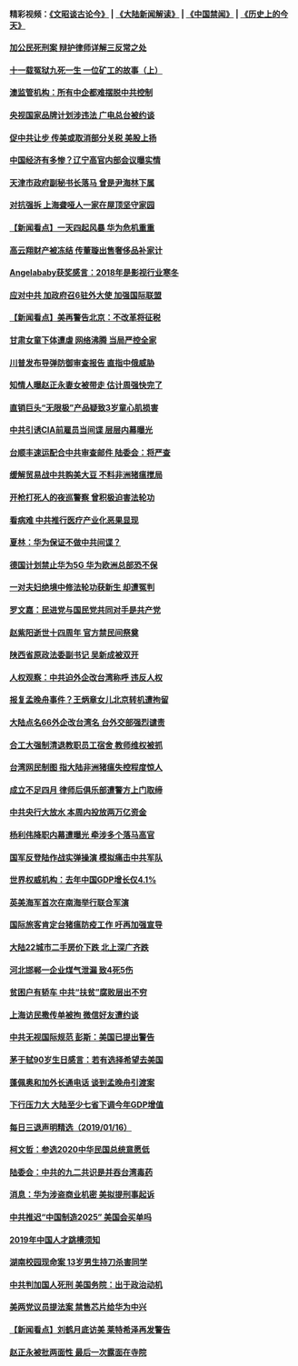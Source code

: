 #### 精彩视频：[《文昭谈古论今》](https://github.com/gfw-breaker/wenzhao/blob/master/README.md?t=01180031) | [《大陆新闻解读》](https://github.com/gfw-breaker/ntdtv-comedy/blob/master/README.md?t=01180031) | [《中国禁闻》](https://github.com/gfw-breaker/ntdtv-news/blob/master/README.md?t=01180031) | [《历史上的今天》](https://github.com/gfw-breaker/today-in-history/blob/master/README.md?t=01180031) 

#### [加公民死刑案 辩护律师详解三反常之处](../pages/nsc413/n10983300.md?t=01180031) 

#### [十一载冤狱九死一生 一位矿工的故事（上）](../pages/nsc413/n10979863.md?t=01180031) 

#### [澳监管机构：所有中企都难摆脱中共控制](../pages/nsc413/n10983591.md?t=01180031) 

#### [央视国家品牌计划涉违法 广电总台被约谈](../pages/nsc413/n10983546.md?t=01180031) 

#### [促中共让步 传美或取消部分关税 美股上扬](../pages/nsc413/n10983410.md?t=01180031) 

#### [中国经济有多惨？辽宁高官内部会议曝实情](../pages/nsc413/n10983259.md?t=01180031) 

#### [天津市政府副秘书长落马 曾是尹海林下属](../pages/nsc413/n10983365.md?t=01180031) 

#### [对抗强拆 上海聋哑人一家在屋顶坚守家园](../pages/nsc413/n10983268.md?t=01180031) 

#### [【新闻看点】一天四起风暴 华为危机重重](../pages/nsc413/n10983081.md?t=01180031) 

#### [高云翔财产被冻结 传董璇出售奢侈品补家计](../pages/nsc413/n10982997.md?t=01180031) 

#### [Angelababy获奖感言：2018年是影视行业寒冬](../pages/nsc413/n10983209.md?t=01180031) 

#### [应对中共 加政府召6驻外大使 加强国际联盟](../pages/nsc413/n10983328.md?t=01180031) 

#### [【新闻看点】美再警告北京：不改革将征税](../pages/nsc413/n10982896.md?t=01180031) 

#### [甘肃女童下体遭虐 网络沸腾 当局严控全家](../pages/nsc413/n10983285.md?t=01180031) 

#### [川普发布导弹防御审查报告 直指中俄威胁](../pages/nsc413/n10982865.md?t=01180031) 

#### [知情人曝赵正永妻女被带走 估计周强快完了](../pages/nsc413/n10982859.md?t=01180031) 

#### [直销巨头“无限极”产品疑致3岁童心肌损害](../pages/nsc413/n10982980.md?t=01180031) 

#### [中共引诱CIA前雇员当间谍 层层内幕曝光](../pages/nsc413/n10983054.md?t=01180031) 

#### [台顺丰速运配合中共审查邮件 陆委会：将严查](../pages/nsc413/n10982481.md?t=01180031) 

#### [缓解贸易战中共购美大豆 不料非洲猪瘟搅局](../pages/nsc413/n10983126.md?t=01180031) 

#### [开枪打死人的夜巡警察 曾积极迫害法轮功](../pages/nsc413/n10979946.md?t=01180031) 

#### [看病难 中共推行医疗产业化恶果显现](../pages/nsc413/n10982169.md?t=01180031) 

#### [夏林：华为保证不做中共间谍？](../pages/nsc413/n10983110.md?t=01180031) 

#### [德国计划禁止华为5G 华为欧洲总部恐不保](../pages/nsc413/n10982951.md?t=01180031) 

#### [一对夫妇绝境中修法轮功获新生 却遭冤判](../pages/nsc413/n10975173.md?t=01180031) 

#### [罗文嘉：民进党与国民党共同对手是共产党](../pages/nsc413/n10982842.md?t=01180031) 

#### [赵紫阳逝世十四周年 官方禁民间祭奠](../pages/nsc413/n10982693.md?t=01180031) 

#### [陕西省原政法委副书记 吴新成被双开](../pages/nsc413/n10982740.md?t=01180031) 

#### [人权观察：中共迫外企改台湾称呼 违反人权](../pages/nsc413/n10982713.md?t=01180031) 

#### [报复孟晚舟事件？王炳章女儿北京转机遭拘留](../pages/nsc413/n10982496.md?t=01180031) 

#### [大陆点名66外企改台湾名 台外交部强烈谴责](../pages/nsc413/n10981356.md?t=01180031) 

#### [合工大强制清退教职员工宿舍 教师维权被抓](../pages/nsc413/n10982480.md?t=01180031) 


#### [台湾网民制图 指大陆非洲猪瘟失控程度惊人](../pages/nsc413/n10982017.md?t=01180031) 

#### [成立不足四月 律师后俱乐部遭警方上门取缔](../pages/nsc413/n10982174.md?t=01180031) 

#### [中共央行大放水 本周内投放两万亿资金](../pages/nsc413/n10981854.md?t=01180031) 

#### [杨利伟降职内幕遭曝光 牵涉多个落马高官](../pages/nsc413/n10981971.md?t=01180031) 

#### [国军反登陆作战实弹操演 模拟痛击中共军队](../pages/nsc413/n10982006.md?t=01180031) 

#### [世界权威机构：去年中国GDP增长仅4.1%](../pages/nsc413/n10980887.md?t=01180031) 

#### [英美海军首次在南海举行联合军演](../pages/nsc413/n10981956.md?t=01180031) 

#### [国际旅客肯定台猪瘟防疫工作 吁再加强宣导](../pages/nsc413/n10981806.md?t=01180031) 

#### [大陆22城市二手房价下跌 北上深广齐跌](../pages/nsc413/n10981232.md?t=01180031) 

#### [河北邯郸一企业煤气泄漏 致4死5伤](../pages/nsc413/n10981543.md?t=01180031) 

#### [贫困户有轿车 中共“扶贫”腐败层出不穷](../pages/nsc413/n10981098.md?t=01180031) 

#### [上海访民撒传单被拘 微信好友遭约谈](../pages/nsc413/n10981114.md?t=01180031) 

#### [中共无视国际规范 彭斯：美国已提出警告](../pages/nsc413/n10980891.md?t=01180031) 

#### [茅于轼90岁生日感言：若有选择希望去美国](../pages/nsc413/n10981077.md?t=01180031) 

#### [蓬佩奥和加外长通电话 谈到孟晚舟引渡案](../pages/nsc413/n10980431.md?t=01180031) 

#### [下行压力大 大陆至少七省下调今年GDP增值](../pages/nsc413/n10980663.md?t=01180031) 

#### [每日三退声明精选（2019/01/16）](../pages/nsc413/n10981102.md?t=01180031) 

#### [柯文哲：参选2020中华民国总统意愿低](../pages/nsc413/n10981016.md?t=01180031) 

#### [陆委会：中共的九二共识是并吞台湾毒药](../pages/nsc413/n10980921.md?t=01180031) 

#### [消息：华为涉盗商业机密 美拟提刑事起诉](../pages/nsc413/n10980593.md?t=01180031) 

#### [中共推迟“中国制造2025” 美国会买单吗](../pages/nsc413/n10980497.md?t=01180031) 

#### [2019年中国人才跳槽须知](../pages/nsc413/n10980432.md?t=01180031) 

#### [湖南校园现命案 13岁男生持刀杀害同学](../pages/nsc413/n10980342.md?t=01180031) 

#### [中共判加国人死刑 美国务院：出于政治动机](../pages/nsc413/n10980469.md?t=01180031) 

#### [美两党议员提法案 禁售芯片给华为中兴](../pages/nsc413/n10980446.md?t=01180031) 

#### [【新闻看点】刘鹤月底访美 莱特希泽再发警告](../pages/nsc413/n10980237.md?t=01180031) 

#### [赵正永被批两面性 最后一次露面在寺院](../pages/nsc413/n10980222.md?t=01180031) 

